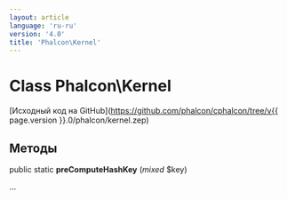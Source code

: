 ```yaml
---
layout: article
language: 'ru-ru'
version: '4.0'
title: 'Phalcon\Kernel'
---
```

# Class **Phalcon\Kernel**

[Исходный код на GitHub](https://github.com/phalcon/cphalcon/tree/v{{ page.version }}.0/phalcon/kernel.zep)

## Методы

public static **preComputeHashKey** (*mixed* $key)

...